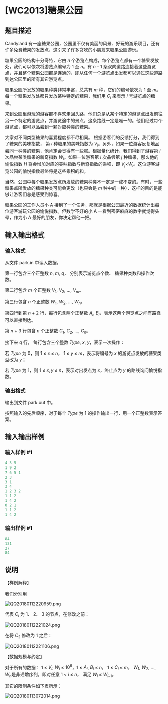 # [WC2013]糖果公园

## 题目描述

Candyland 有一座糖果公园，公园里不仅有美丽的风景、好玩的游乐项目，还有许多免费糖果的发放点，这引来了许多贪吃的小朋友来糖果公园游玩。

糖果公园的结构十分奇特，它由 $n$ 个游览点构成，每个游览点都有一个糖果发放处，我们可以依次将游览点编号为 $1$ 至 $n$。有 $n$ – $1$ 条双向道路连接着这些游览点，并且整个糖果公园都是连通的，即从任何一个游览点出发都可以通过这些道路到达公园里的所有其它游览点。

糖果公园所发放的糖果种类非常丰富，总共有 $m$ 种，它们的编号依次为 $1$ 至 $m$。每一个糖果发放处都只发放某种特定的糖果，我们用 $C_i$ 来表示 $i$ 号游览点的糖果。

来到公园里游玩的游客都不喜欢走回头路，他们总是从某个特定的游览点出发前往另一个特定的游览点，并游览途中的景点，这条路线一定是唯一的。他们经过每个游览点，都可以品尝到一颗对应种类的糖果。

大家对不同类型糖果的喜爱程度都不尽相同。 根据游客们的反馈打分，我们得到了糖果的美味指数， 第 $i$ 种糖果的美味指数为 $V_i$。另外，如果一位游客反复地品尝同一种类的糖果，他肯定会觉得有一些腻。根据量化统计，我们得到了游客第 $i$ 次品尝某类糖果的新奇指数 $W_i$。如果一位游客第 $i$ 次品尝第 $j$ 种糖果，那么他的愉悦指数 $H$ 将会增加对应的美味指数与新奇指数的乘积，即 $V_j$×$W_i$。这位游客游览公园的愉悦指数最终将是这些乘积的和。

当然，公园中每个糖果发放点所发放的糖果种类不一定是一成不变的。有时，一些糖果点所发放的糖果种类可能会更改（也只会是 $m$ 种中的一种），这样的目的是能够让游客们总是感受到惊喜。

糖果公园的工作人员小 A 接到了一个任务，那就是根据公园最近的数据统计出每位游客游玩公园的愉悦指数。但数学不好的小 A 一看到密密麻麻的数字就觉得头晕，作为小 A 最好的朋友，你决定帮他一把。

## 输入输出格式

### 输入格式

从文件 park.in 中读入数据。

第一行包含三个正整数 $n$, $m$, $q$， 分别表示游览点个数、 糖果种类数和操作次数。

第二行包含 $m$ 个正整数 $V_1$, $V_2$, …, $V_m$。

第三行包含 $n$ 个正整数 $W_1$, $W_2$, …, $W_n$。

第四行到第 $n$ + $2$ 行，每行包含两个正整数 $A_i$, $B_i$，表示这两个游览点之间有路径可以直接到达。

第 $n$ + $3$ 行包含 $n$ 个正整数 $C_1$, $C_2$, …, $C_n$。

接下来 $q$ 行， 每行包含三个整数 $Type$, $x$, $y$，表示一次操作：

若 $Type$ 为 $0$，则 $1$ ≤ $x$ ≤ $n$， $1$ ≤ $y$ ≤ $m$，表示将编号为 $x$ 的游览点发放的糖果类型改为 $y$；

若 $Type$ 为 $1$，则 $1$ ≤ $x, y$ ≤ $n$，表示对出发点为 $x$，终止点为 $y$ 的路线询问愉悦指数。

### 输出格式

输出到文件 park.out 中。

按照输入的先后顺序，对于每个 $Type$ 为 $1$ 的操作输出一行，用一个正整数表示答案。

## 输入输出样例

### 输入样例 #1

```cpp
4 3 5
1 9 2
7 6 5 1
2 3
3 1
3 4
1 2 3 2
1 1 2
1 4 2
0 2 1
1 1 2
1 4 2
```


### 输出样例 #1

```cpp
84
131
27
84
```


## 说明

【样例解释】

我们分别用

![QQ20180112220959.png](https://www.z4a.net/images/2018/01/12/QQ20180112220959.png)

代表 $C_i$ 为 $1$、 $2$、 $3$ 的节点，在修改之前：

![QQ20180112221024.png](https://www.z4a.net/images/2018/01/12/QQ20180112221024.png)

在将 $C_2$ 修改为 $1$ 之后：

![QQ20180112221106.png](https://www.z4a.net/images/2018/01/12/QQ20180112221106.png)

【数据规模与约定】

对于所有的数据： $1$ ≤ $V_i$, $W_i$ ≤ $10^6$，$1$ ≤ $A_i$, $B_i$ ≤ $n$， $1$ ≤ $C_i$ ≤ $m$， $W_1$, $W_2$, …, $W_n$是非递增序列，即对任意 $1$ < $i$ ≤ $n$， 满足 $W_i$ ≤ $W_i$\_$_1$。

其它的限制条件如下表所示：

![QQ20180113072014.png](https://www.z4a.net/images/2018/01/13/QQ20180113072014.png)

